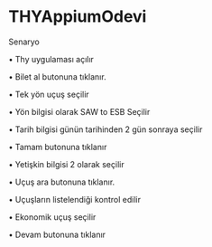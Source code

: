 # THYAppiumOdevi

Senaryo 

• Thy uygulaması açılır

• Bilet al butonuna tıklanır.

• Tek yön uçuş seçilir

• Yön bilgisi olarak SAW to ESB Seçilir

• Tarih bilgisi günün tarihinden 2 gün sonraya seçilir

• Tamam butonuna tıklanır

• Yetişkin bilgisi 2 olarak seçilir

• Uçuş ara butonuna tıklanır.

• Uçuşların listelendiği kontrol edilir

• Ekonomik uçuş seçilir

• Devam butonuna tıklanır
